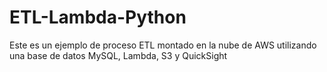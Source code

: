 # ETL-Lambda-Python
Este es un ejemplo de proceso ETL montado en la nube de AWS utilizando una base de datos MySQL, Lambda, S3 y QuickSight
